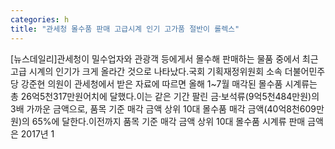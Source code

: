 ```yaml
---
categories: h
title: "관세청 몰수품 판매 고급시계 인기 고가품 절반이 롤렉스"
---
```

[뉴스데일리]관세청이 밀수업자와 관광객 등에게서 몰수해 판매하는 물품 중에서 최근 고급 시계의 인기가 크게 올라간 것으로 나타났다.국회 기획재정위원회 소속 더불어민주당 강준현 의원이 관세청에서 받은 자료에 따르면 올해 1~7월 매각된 몰수품 시계류는 총 26억5천317만원어치에 달했다.이는 같은 기간 팔린 금·보석류(9억5천484만원)의 3배 가까운 금액으로, 품목 기준 매각 금액 상위 10대 몰수품 매각 금액(40억8천609만원)의 65%에 달한다.이전까지 품목 기준 매각 금액 상위 10대 몰수품 시계류 판매 금액은 2017년 1